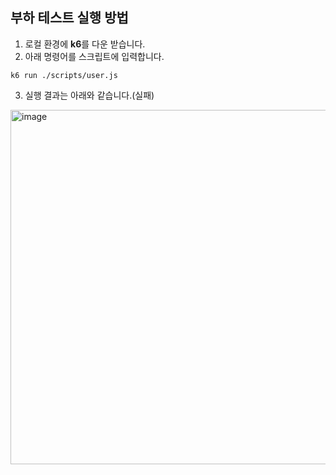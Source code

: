 ## 부하 테스트 실행 방법

1. 로컬 환경에 **k6**를 다운 받습니다.
2. 아래 명령어를 스크립트에 입력합니다.
```
k6 run ./scripts/user.js
```
3. 실행 결과는 아래와 같습니다.(실패)
<img width="843" height="567" alt="image" src="https://github.com/user-attachments/assets/69f11057-afd4-4327-9495-fc03640dd675" />

